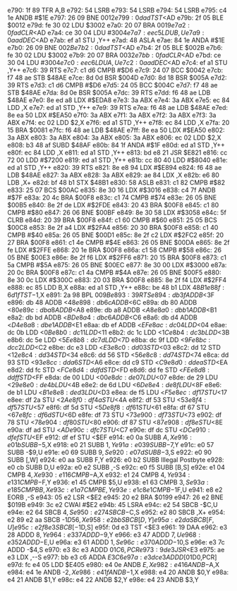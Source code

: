 e790: 1f 89        TFR    A,B
e792: 54           LSRB
e793: 54           LSRB
e794: 54           LSRB
e795: c4 1e        ANDB   #$1E
e797: 26 09        BNE    $0012
e799: 0d ad        TST    <$AD
e79b: 2f 05        BLE    $0012
e79d: fe 30 02     LDU    $3002
e7a0: 20 07        BRA    $0019
e7a2: 0f ad        CLR    <$AD
e7a4: ce 30 04     LDU    #$3004
e7a7: ee c5        LDU    B,U
e7a9: 0a ad        DEC    <$AD
e7ab: ef a1        STU    ,Y++
e7ad: 48           ASLA
e7ae: 84 1e        ANDA   #$1E
e7b0: 26 09        BNE    $002B
e7b2: 0d ad        TST    <$AD
e7b4: 2f 05        BLE    $002B
e7b6: fe 30 02     LDU    $3002
e7b9: 20 07        BRA    $0032
e7bb: 0f ad        CLR    <$AD
e7bd: ce 30 04     LDU    #$3004
e7c0: ee c6        LDU    A,U
e7c2: 0a ad        DEC    <$AD
e7c4: ef a1        STU    ,Y++
e7c6: 39           RTS
e7c7: c1 d6        CMPB   #$D6
e7c9: 24 07        BCC    $0042
e7cb: f7 48 ae     STB    $48AE
e7ce: 8d 0d        BSR    $004D
e7d0: 8d 18        BSR    $005A
e7d2: 39           RTS
e7d3: c1 d6        CMPB   #$D6
e7d5: 24 05        BCC    $004C
e7d7: f7 48 ae     STB    $48AE
e7da: 8d 0e        BSR    $005A
e7dc: 39           RTS
e7dd: f6 48 ae     LDB    $48AE
e7e0: 8e ed a8     LDX    #$EDA8
e7e3: 3a           ABX
e7e4: 3a           ABX
e7e5: ec 84        LDD    ,X
e7e7: ed a1        STD    ,Y++
e7e9: 39           RTS
e7ea: f6 48 ae     LDB    $48AE
e7ed: 8e ea 50     LDX    #$EA50
e7f0: 3a           ABX
e7f1: 3a           ABX
e7f2: 3a           ABX
e7f3: 3a           ABX
e7f4: ec 02        LDD    $2,X
e7f6: ed a1        STD    ,Y++
e7f8: ec 84        LDD    ,X
e7fa: 20 15        BRA    $0081
e7fc: f6 48 ae     LDB    $48AE
e7ff: 8e ea 50     LDX    #$EA50
e802: 3a           ABX
e803: 3a           ABX
e804: 3a           ABX
e805: 3a           ABX
e806: ec 02        LDD    $2,X
e808: b3 48 af     SUBD   $48AF
e80b: 84 1f        ANDA   #$1F
e80d: ed a1        STD    ,Y++
e80f: ec 84        LDD    ,X
e811: ed a1        STD    ,Y++
e813: bd e8 21     JSR    $E821
e816: cc 72 00     LDD    #$7200
e819: ed a1        STD    ,Y++
e81b: cc 80 40     LDD    #$8040
e81e: ed a1        STD    ,Y++
e820: 39           RTS
e821: 8e e8 94     LDX    #$E894
e824: f6 48 ae     LDB    $48AE
e827: 3a           ABX
e828: 3a           ABX
e829: ae 84        LDX    ,X
e82b: e6 80        LDB    ,X+
e82d: bf 48 b1     STX    $48B1
e830: 58           ASLB
e831: c1 82        CMPB   #$82
e833: 25 07        BCS    $00AC
e835: 8e 30 16     LDX    #$3016
e838: c4 7f        ANDB   #$7F
e83a: 20 4c        BRA    $00F8
e83c: c1 74        CMPB   #$74
e83e: 26 05        BNE    $00B5
e840: 8e 2f de     LDX    #$2FDE
e843: 20 43        BRA    $00F8
e845: c1 80        CMPB   #$80
e847: 26 06        BNE    $00BF
e849: 8e 30 58     LDX    #$3058
e84c: 5f           CLRB
e84d: 20 39        BRA    $00F8
e84f: c1 60        CMPB   #$60
e851: 25 05        BCS    $00C8
e853: 8e 2f a4     LDX    #$2FA4
e856: 20 30        BRA    $00F8
e858: c1 40        CMPB   #$40
e85a: 26 05        BNE    $00D1
e85c: 8e 2f c2     LDX    #$2FC2
e85f: 20 27        BRA    $00F8
e861: c1 4e        CMPB   #$4E
e863: 26 05        BNE    $00DA
e865: 8e 2f fe     LDX    #$2FFE
e868: 20 1e        BRA    $00F8
e86a: c1 58        CMPB   #$58
e86c: 26 05        BNE    $00E3
e86e: 8e 2f f6     LDX    #$2FF6
e871: 20 15        BRA    $00F8
e873: c1 5a        CMPB   #$5A
e875: 26 05        BNE    $00EC
e877: 8e 30 00     LDX    #$3000
e87a: 20 0c        BRA    $00F8
e87c: c1 4a        CMPB   #$4A
e87e: 26 05        BNE    $00F5
e880: 8e 30 0c     LDX    #$300C
e883: 20 03        BRA    $00F8
e885: 8e 2f f4     LDX    #$2FF4
e888: ec 85        LDD    B,X
e88a: ed a1        STD    ,Y++
e88c: be 48 b1     LDX    $48B1
e88f: 6d 1f        TST    -$1,X
e891: 2a 98        BPL    $009B
e893: 39           RTS
e894: db 3f        ADDB   <$3F
e896: db 48        ADDB   <$48
e898: db 6c        ADDB   <$6C
e89a: db 80        ADDB   <$80
e89c: db a8        ADDB   <$A8
e89e: db a8        ADDB   <$A8
e8a0: db b1        ADDB   <$B1
e8a2: db bd        ADDB   <$BD
e8a4: db c6        ADDB   <$C6
e8a6: db d4        ADDB   <$D4
e8a8: db e1        ADDB   <$E1
e8aa: db ef        ADDB   <$EF
e8ac: dc 04        LDD    <$04
e8ae: dc 0b        LDD    <$0B
e8b0: dc 11        LDD    <$11
e8b2: dc 1c        LDD    <$1C
e8b4: dc 3b        LDD    <$3B
e8b6: dc 5e        LDD    <$5E
e8b8: dc 7d        LDD    <$7D
e8ba: dc 9f        LDD    <$9F
e8bc: dc c2        LDD    <$C2
e8be: dc e3        LDD    <$E3
e8c0: dd 03        STD    <$03
e8c2: dd 12        STD    <$12
e8c4: dd 34        STD    <$34
e8c6: dd 56        STD    <$56
e8c8: dd 74        STD    <$74
e8ca: dd 93        STD    <$93
e8cc: dd a6        STD    <$A6
e8ce: dd c9        STD    <$C9
e8d0: dd ea        STD    <$EA
e8d2: dd fc        STD    <$FC
e8d4: dd fd        STD    <$FD
e8d6: dd fe        STD    <$FE
e8d8: dd ff        STD    <$FF
e8da: de 00        LDU    <$00
e8dc: de 07        LDU    <$07
e8de: de 29        LDU    <$29
e8e0: de 4b        LDU    <$4B
e8e2: de 6d        LDU    <$6D
e8e4: de 8f        LDU    <$8F
e8e6: de b1        LDU    <$B1
e8e8: de d3        LDU    <$D3
e8ea: de f5        LDU    <$F5
e8ec: df 17        STU    <$17
e8ee: df 2a        STU    <$2A
e8f0: df 4a        STU    <$4A
e8f2: df 53        STU    <$53
e8f4: df 57        STU    <$57
e8f6: df 5d        STU    <$5D
e8f8: df 61        STU    <$61
e8fa: df 67        STU    <$67
e8fc: df 6d        STU    <$6D
e8fe: df 73        STU    <$73
e900: df 73        STU    <$73
e902: df 78        STU    <$78
e904: df 80        STU    <$80
e906: df 87        STU    <$87
e908: df 8e        STU    <$8E
e90a: df ad        STU    <$AD
e90c: df c7        STU    <$C7
e90e: df dc        STU    <$DC
e910: df ef        STU    <$EF
e912: df ef        STU    <$EF
e914: e0 0a        SUBB   $A,X
e916: e0 1b        SUBB   -$5,X
e918: e0 21        SUBB   $1,Y
e91a: e0 39        SUBB   -$7,Y
e91c: e0 57        SUBB   -$9,U
e91e: e0 69        SUBB   $9,S
e920: e0 7d        SUBB   -$3,S
e922: e0 90        SUBB   [,W]
e924: e0 aa        SUBB   F,Y
e926: e0 b2        SUBB   Illegal Postbyte
e928: e0 cb        SUBB   D,U
e92a: e0 e2        SUBB   ,-S
e92c: e0 f5        SUBB   [B,S]
e92e: e1 04        CMPB   $4,X
e930: e1 16        CMPB   -$A,X
e932: e1 24        CMPB   $4,Y
e934: e1 31        CMPB   -$F,Y
e936: e1 45        CMPB   $5,U
e938: e1 63        CMPB   $3,S
e93a: e1 85        CMPB   B,X
e93c: e1 a7        CMPB   E,Y
e93e: e1 c8 e1     CMPB   -$1F,U
e941: e8 e2        EORB   ,-S
e943: 05 e2        LSR    <$E2
e945: 20 e2        BRA    $0199
e947: 26 e2        BNE    $019B
e949: 3c e2        CWAI   #$E2
e94b: 45           LSRA
e94c: e2 54        SBCB   -$C,U
e94e: e2 64        SBCB   $4,S
e950: e2 74        SBCB   -$C,S
e952: e2 80        SBCB   ,X+
e954: e2 89 e2 aa  SBCB   -$1D56,X
e958: e2 bb        SBCB   [D,Y]
e95a: e2 da        SBCB   [F,U]
e95c: e2 f8 e3     SBCB   [-$1D,S]
e95f: 0d e3        TST    <$E3
e961: 19           DAA
e962: e3 28        ADDD   $8,Y
e964: e3 37        ADDD   -$9,Y
e966: e3 47        ADDD   $7,U
e968: e3 52        ADDD   -$E,U
e96a: e3 61        ADDD   $1,S
e96c: e3 70        ADDD   -$10,S
e96e: e3 7c        ADDD   -$4,S
e970: e3 8c e3     ADDD   $01C6,PCR
e973: 9d e3        JSR    <$E3
e975: ae e3        LDX    ,--S
e977: bb e3 c6     ADDA   $E3C6
e97a: e3 dc e3     ADDD   [$01D0,PCR]
e97d: fc e4 05     LDD    $E405
e980: e4 0e        ANDB   $E,X
e982: e4 16        ANDB   -$A,X
e984: e4 1e        ANDB   -$2,X
e986: e4 1f        ANDB   -$1,X
e988: e4 20        ANDB   $0,Y
e98a: e4 21        ANDB   $1,Y
e98c: e4 22        ANDB   $2,Y
e98e: e4 23        ANDB   $3,Y
